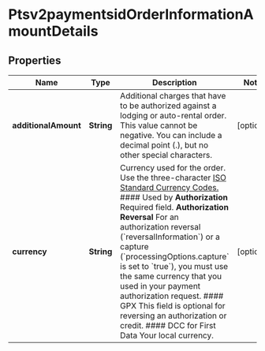 
# Ptsv2paymentsidOrderInformationAmountDetails

## Properties
Name | Type | Description | Notes
------------ | ------------- | ------------- | -------------
**additionalAmount** | **String** | Additional charges that have to be authorized against a lodging or auto-rental order. This value cannot be negative. You can include a decimal point (.), but no other special characters.  |  [optional]
**currency** | **String** | Currency used for the order. Use the three-character [ISO Standard Currency Codes.](http://apps.cybersource.com/library/documentation/sbc/quickref/currencies.pdf)  #### Used by **Authorization** Required field.  **Authorization Reversal** For an authorization reversal (&#x60;reversalInformation&#x60;) or a capture (&#x60;processingOptions.capture&#x60; is set to &#x60;true&#x60;), you must use the same currency that you used in your payment authorization request.  #### GPX This field is optional for reversing an authorization or credit.  #### DCC for First Data Your local currency.  |  [optional]



